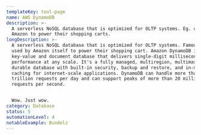 ```yaml
---
templateKey: tool-page
name: AWS DynamoDB
description: >-
  A serverless NoSQL database that is optimized for OLTP systems. Eg. used by
  Amazon to power their shopping carts.
longDescription: >-
  A serverless NoSQL database that is optimized for OLTP systems. Famously it is
  used by Amazon itself to power their shopping cart. Amazon DynamoDB is a
  key-value and document database that delivers single-digit millisecond
  performance at any scale. It's a fully managed, multiregion, multimaster,
  durable database with built-in security, backup and restore, and in-memory
  caching for internet-scale applications. DynamoDB can handle more than 10
  trillion requests per day and can support peaks of more than 20 million
  requests per second.


  Wow. Just wow.
category: Database
status: 5
automationLevel: 4
notableExample: Bundelz
---
```



